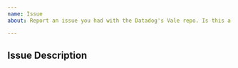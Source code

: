 ```yaml
---
name: Issue
about: Report an issue you had with the Datadog's Vale repo. Is this a issue with the product? Please contact our support team at https://docs.datadoghq.com/help/.

---
```


## Issue Description

